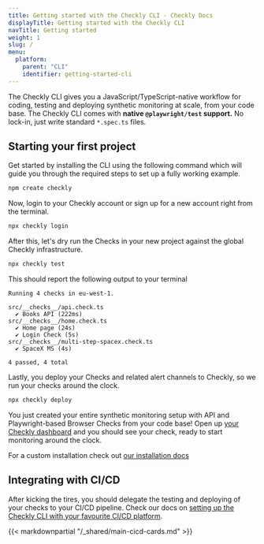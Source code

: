 ```yaml
---
title: Getting started with the Checkly CLI - Checkly Docs
displayTitle: Getting started with the Checkly CLI
navTitle: Getting started
weight: 1
slug: /
menu:
  platform:
    parent: "CLI"
    identifier: getting-started-cli
---
```


The Checkly CLI gives you a JavaScript/TypeScript-native workflow for coding, testing and deploying synthetic
monitoring at scale, from your code base. The Checkly CLI comes with **native `@playwright/test` support.** No lock-in, 
just write standard `*.spec.ts` files.

## Starting your first project

Get started by installing the CLI using the following command which will guide you through the required steps to
set up a fully working example.

```bash
npm create checkly
```

Now, login to your Checkly account or sign up for a new account right from the terminal.

```bash
npx checkly login
```

After this, let's dry run the Checks in your new project against the global Checkly infrastructure.

```bash
npx checkly test
```

This should report the following output to your terminal 

```
Running 4 checks in eu-west-1.

src/__checks__/api.check.ts
  ✔ Books API (222ms)
src/__checks__/home.check.ts
  ✔ Home page (24s)
  ✔ Login Check (5s)
src/__checks__/multi-step-spacex.check.ts
  ✔ SpaceX MS (4s)

4 passed, 4 total
```

Lastly, you deploy your Checks and related alert channels to Checkly, so we run your checks around the clock.

```bash
npx checkly deploy
```

You just created your entire synthetic monitoring setup with API and Playwright-based Browser Checks from your code base! 
Open up [your Checkly dashboard](https://app.checklyhq.com) and you should see your check, ready to start monitoring around the clock.

For a custom installation check out [our installation docs](/docs/cli/installation/)

## Integrating with CI/CD

After kicking the tires, you should delegate the testing and deploying of your checks to your CI/CD pipeline. Check our
docs on [setting up the Checkly CLI with your favourite CI/CD platform](/docs/cicd/).

{{< markdownpartial "/_shared/main-cicd-cards.md" >}}

